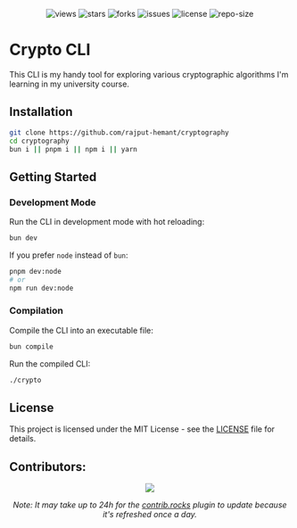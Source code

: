 <div align=center>

![views] ![stars] ![forks] ![issues] ![license] ![repo-size]

</div>

# Crypto CLI

This CLI is my handy tool for exploring various cryptographic algorithms I'm learning in my university course.

## Installation

```bash
git clone https://github.com/rajput-hemant/cryptography
cd cryptography
bun i || pnpm i || npm i || yarn
```

## Getting Started

### Development Mode

Run the CLI in development mode with hot reloading:

```bash
bun dev
```

If you prefer `node` instead of `bun`:

```bash
pnpm dev:node
# or
npm run dev:node
```

### Compilation

Compile the CLI into an executable file:

```bash
bun compile
```

Run the compiled CLI:

```bash
./crypto
```

## License

This project is licensed under the MIT License - see the [LICENSE](LICENSE) file for details.

## Contributors:

<div align=center>

[![][contributors]][contributors-graph]

_Note: It may take up to 24h for the [contrib.rocks][contrib-rocks] plugin to update because it's refreshed once a day._

</div>

<!----------------------------------{ Labels }--------------------------------->

[views]: https://komarev.com/ghpvc/?username=cryptography&label=view%20counter&color=red&style=flat
[repo-size]: https://img.shields.io/github/repo-size/rajput-hemant/cryptography
[issues]: https://img.shields.io/github/issues-raw/rajput-hemant/cryptography
[license]: https://img.shields.io/github/license/rajput-hemant/cryptography
[forks]: https://img.shields.io/github/forks/rajput-hemant/cryptography?style=flat
[stars]: https://img.shields.io/github/stars/rajput-hemant/cryptography
[contributors]: https://contrib.rocks/image?repo=rajput-hemant/cryptography&max=500
[contributors-graph]: https://github.com/rajput-hemant/cryptography/graphs/contributors
[contrib-rocks]: https://contrib.rocks/preview?repo=rajput-hemant%2Fnextjs-template
